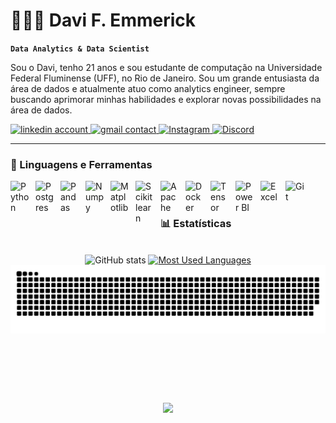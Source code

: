 # 👩🏻‍💻 Davi F. Emmerick

**`Data Analytics & Data Scientist`**

Sou o Davi, tenho 21 anos e sou estudante de computação na Universidade Federal Fluminense (UFF), no Rio de Janeiro. Sou um grande entusiasta da área de dados e atualmente atuo como analytics engineer, sempre buscando aprimorar minhas habilidades e explorar novas possibilidades na área de dados.

<p align="left">
    <a href="https://www.linkedin.com/in/davi-emmerick/">
        <img 
            alt="linkedin account" 
            title="" 
            src="https://img.shields.io/badge/-LinkedIn-%230077B5?style=for-the-badge&logo=linkedin&logoColor=white" target="_blank"
        />
    </a>
    <a href="mailto:seuemail@gmail.com?subject=Interesse%20na%20sua%20experiência&body=Olá,%20Davi!%20Gostaria%20de%20conversar%20sobre%20o%20seu%20trabalho.">        <img 
            alt="gmail contact" 
            title="send e-mail" 
            src="https://img.shields.io/badge/-Gmail-%23333?style=for-the-badge&logo=gmail&logoColor=white" target="_blank"
        />
    </a> 
    <a href="https://www.instagram.com/emmerickdavi/">
        <img 
            alt="Instagram" 
            title="Instagram" 
            src="https://img.shields.io/badge/-Instagram-%23E4405F?style=for-the-badge&logo=instagram&logoColor=white" target="_blank"
        />
    </a>
    <a href="https://discordapp.com/users/742595798725951489" target="_blank">
        <img 
            alt="Discord" 
            title="Me siga no Discord" 
            src="https://img.shields.io/badge/Discord-7289DA?style=for-the-badge&logo=discord&logoColor=white" alt="Discord" target="_blank"
        />
    </a>
</p>

---

### 🤖 Linguagens e Ferramentas

<img 
    align="left" 
    alt="Python"
    title="Python" 
    width="30px" 
    style="padding-right: 10px;" 
    src="https://cdn.jsdelivr.net/gh/devicons/devicon@latest/icons/python/python-original.svg" 
/>
<img 
    align="left" 
    alt="Postgres" 
    title="Postgres"
    width="30px" 
    style="padding-right: 10px;" 
    src="https://cdn.jsdelivr.net/gh/devicons/devicon@latest/icons/postgresql/postgresql-original.svg" 
/>
<img 
    align="left" 
    alt="Pandas" 
    title="Pandas"
    width="30px" 
    style="padding-right: 10px;" 
    src="https://cdn.jsdelivr.net/gh/devicons/devicon@latest/icons/pandas/pandas-plain.svg" 
/>
<img 
    align="left" 
    alt="Numpy"
    title="Numpy" 
    width="30px" 
    style="padding-right: 10px;" 
    src="https://cdn.jsdelivr.net/gh/devicons/devicon@latest/icons/numpy/numpy-plain.svg" 
/>
<img 
    align="left" 
    alt="Matplotlib"
    title="Matplotlib" 
    width="30px" 
    style="padding-right: 10px;" 
    src="https://cdn.jsdelivr.net/gh/devicons/devicon@latest/icons/matplotlib/matplotlib-plain.svg" 
/>
<img 
    align="left" 
    alt="Scikit learn" 
    title="Scikit learn"
    width="30px" 
    style="padding-right: 10px;" 
    src="https://cdn.jsdelivr.net/gh/devicons/devicon@latest/icons/scikitlearn/scikitlearn-original.svg" 
/>
<img 
    align="left" 
    alt="Apache"
    title="Apache airflow" 
    width="30px" 
    style="padding-right: 10px;" 
    src="https://cdn.jsdelivr.net/gh/devicons/devicon@latest/icons/apacheairflow/apacheairflow-original.svg" 
/>
<img 
    align="left" 
    alt="Docker" 
    title="Docker"
    width="30px" 
    style="padding-right: 10px;" 
    src="https://cdn.jsdelivr.net/gh/devicons/devicon@latest/icons/docker/docker-original.svg" 
/>
<img 
    align="left" 
    alt="Tensor" 
    title="Tensor flow"
    width="30px" 
    style="padding-right: 10px;" 
    src="https://cdn.jsdelivr.net/gh/devicons/devicon@latest/icons/tensorflow/tensorflow-original.svg" 
/>
<img 
    align="left" 
    alt="Power BI" 
    title="BI"
    width="30px" 
    style="padding-right: 10px;" 
    src="https://img.icons8.com/fluency/48/power-bi-2021.png" 
/>
<img 
    align="left" 
    alt="Excel" 
    title="Excel"
    width="30px" 
    style="padding-right: 10px;" 
    src="https://img.icons8.com/color/48/ms-excel.png" 
/>

<img 
    align="left" 
    alt="Git" 
    title="Git"
    width="30px" 
    style="padding-right: 10px;" 
    src="https://cdn.jsdelivr.net/gh/devicons/devicon@latest/icons/git/git-original.svg" 
/>

<br/>
<br/>

### 📊 Estatísticas

<div style="text-align: center;" align="center">
  <br>
  <img src="https://github-readme-stats-git-masterrstaa-rickstaa.vercel.app/api?username=DaviEmmerick&hide_title=true&show_icons=true&include_all_commits=false&count_private=true&line_height=25&hide=issues&bg_color=000&title_color=FF00F6&text_color=FFF&border_radius=3&border_color=36123c&icon_color=FF00F6&theme=jolly" alt="GitHub stats">

  <a href="https://github.com/DaviEmmerick/github-readme-stats">
    <img src="https://github-readme-stats-git-masterrstaa-rickstaa.vercel.app/api/top-langs/?username=DaviEmmerick&line_height=10&card_width=290&layout=compact&hide_title=false&count_private=true&langs_count=4&show_icons=true&title_color=FF00F6&hide=html,scss,less&bg_color=000&text_color=8B8B8B&border_radius=3&border_color=561760&count_private=true" alt="Most Used Languages">
  </a>
</div>


<picture align="center">
  <source media="(prefers-color-scheme: dark)" srcset="https://raw.githubusercontent.com/mari4souza/mari4souza/output/github-contribution-grid-snake-dark.svg">
  <source media="(prefers-color-scheme: light)" srcset="https://raw.githubusercontent.com/mari4souza/mari4souza/output/github-contribution-grid-snake-dark.svg">
  <img align="center" alt="github contribution grid snake animation" src="https://raw.githubusercontent.com/mari4souza/mari4souza/output/github-contribution-grid-snake.svg">
</picture>


<h1 align="center" style="margin-top: 100px;">
  <img src="https://readme-typing-svg.herokuapp.com/?font=Righteous&size=35&center=true&vCenter=true&width=500&height=70&duration=4000&lines=Obrigado+pela+atenção!;" />
</h1>
